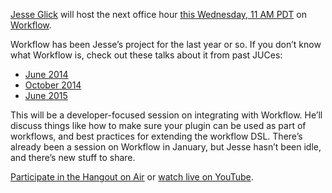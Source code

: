 [Jesse Glick](https://github.com/jglick/) will host the next office hour [this Wednesday, 11 AM PDT](http://www.timeanddate.com/worldclock/fixedtime.html?msg=Jenkins+Office+Hours&iso=20150812T11&p1=283&ah=1) on [Workflow](https://github.com/jenkinsci/workflow-plugin#introduction).

Workflow has been Jesse’s project for the last year or so. If you don’t know what Workflow is, check out these talks about it from past JUCes:

- [June 2014](https://www.cloudbees.com/event/topic/workflow-jenkins)
- [October 2014](https://www.cloudbees.com/event/topic/workflow-jenkins-0)
- [June 2015](https://www.cloudbees.com/jenkins/juc-2015/abstracts/us-east/01-02-1400-glick)

This will be a developer-focused session on integrating with Workflow. He’ll discuss things like how to make sure your plugin can be used as part of workflows, and best practices for extending the workflow DSL. There’s already been a session on Workflow in January, but Jesse hasn’t been idle, and there’s new stuff to share.

[Participate in the Hangout on Air](https://plus.google.com/hangouts/_/hoaevent/AP36tYe_81PXXNUWUvZxqF9VcIgtdsP9nHzt8rhqY8tKpte_sDkMbg) or [watch live on YouTube](http://www.youtube.com/watch?v=4zdy7XGx3PA).
